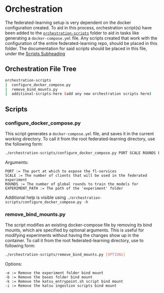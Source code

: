 # Orchestration
The federated-learning setup is very dependent on the docker configuration created. To aid in this process, orchestration script(s) have been added to the [`orchestration-scripts`](../orchestration-scripts) folder to aid in tasks like generating a `docker-compose.yml` file. Any scripts created that work with the configuration of the entire federated-learning repo, should be placed in this folder. The documentation for said scripts should be placed in this file, under the [Scripts Subheading](#Scripts)

## Orchestration File Tree
```bash
orchestration-scripts
|  configure_docker_compose.py
|  remove_bind_mounts.py
|  additional-scripts-here (add any new orchestration scripts here)
```
## Scripts

### configure_docker_compose.py
This script generates a `docker-compose.yml` file, and saves it in the current working directory. To call it from the root federated-learning directory, use the following form:
```bash
./orchestration-scripts/configure_docker_compose.py PORT SCALE ROUNDS EXPERIMENT_PATH
```

Arguments:
```
PORT := The port at which to expose the fl-services
SCALE := The number of clients that will be used in the federated experiment
ROUNDS := The number of global rounds to train the models for
EXPERIMENT_PATH := The path of the 'experiment' folder
```

Additional help is visible using `./orchestration-scripts/configure_docker_compose.py -h`

### remove_bind_mounts.py
The script modifies an existing docker-compose file by removing its bind mounts, which are specified by optional arguments. This is useful for modifying experiments without having the changes show up in the container. To call it from the root federated-learning directory, use to following form:
```bash
./orchestration-scripts/remove_bind_mounts.py [OPTIONS]
```

Options:
```
-e := Remove the experiment folder bind mount
-b := Remove the bases folder bind mount
-k := Remove the katsu_entrypoint.sh script bind mount
-i := Remove the katsu ingestion scripts bind mount
```
